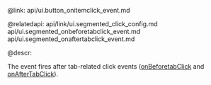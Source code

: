 @link: api/ui.button_onitemclick_event.md

@relatedapi:
	api/link/ui.segmented_click_config.md
    api/ui.segmented_onbeforetabclick_event.md
    api/ui.segmented_onaftertabclick_event.md
    
@descr:
	
The event fires after tab-related click events 
([onBeforetabClick](api/ui.segmented_onbeforetabclick_event.md) 
and [onAfterTabClick](api/ui.segmented_onaftertabclick_event.md)).
